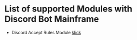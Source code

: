 # List of supported Modules with Discord Bot Mainframe

- Discord Accept Rules Module [klick](https://go.astrogd.eu/accept_rules)
